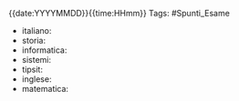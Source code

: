 {{date:YYYYMMDD}}{{time:HHmm}}
Tags: #Spunti_Esame

- italiano:
- storia: 
- informatica:
- sistemi: 
- tipsit: 
- inglese:
- matematica:

